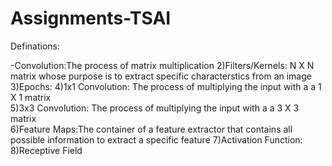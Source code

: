# Assignments-TSAI

Definations:

-Convolution:The process of matrix multiplication
  2)Filters/Kernels: N X N matrix whose purpose is to extract specific characterstics from an image
  3)Epochs:
  4)1x1 Convolution: The process of multiplying the input with a a 1 X 1 matrix  
  5)3x3 Convolution: The process of multiplying the input with a a 3 X 3 matrix  
  6)Feature Maps:The container of a feature extractor that contains all possible information to extract a specific feature
  7)Activation Function:
  8)Receptive Field
